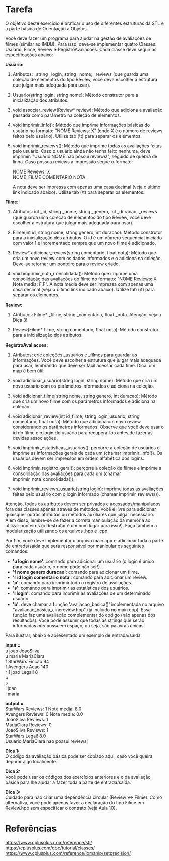 # Tarefa
O objetivo deste exercício é praticar o uso de diferentes estruturas da STL e a parte básica de Orientação à Objetos.

Você deve fazer um programa para ajudar na gestão de avaliações de filmes (similar ao IMDB). Para isso, deve-se implementar quatro Classes: Usuario, Filme, Review e RegistroAvaliacoes. Cada classe deve seguir as especificações abaixo:

**Usuario:**  
1. Atributos: _string _login, string _nome; _reviews (que guarda uma coleção de elementos do tipo Review, você deve escolher a estrutura que julgar mais adequada para usar).

2. Usuario(string login, string nome): Método construtor para a inicialização dos atributos. 

3. void associar_review(Review* review): Método que adiciona a avaliação passada como parâmetro na coleção de elementos.

4. void imprimir_info(): Método que imprime informações básicas do usuário no formato: "NOME Reviews: X" (onde X é o número de reviews feitos pelo usuário). Utilize tab (\t) para separar os elementos.

5. void imprimir_reviews(): Método que imprime todas as avaliações feitas pelo usuário. Caso o usuário ainda não tenha feito nenhuma, deve imprimir: "Usuario NOME não possui reviews!", seguido de quebra de linha. Caso possua reviews a impressão segue o formato:  

    NOME Reviews: X  
    NOME_FILME COMENTARIO NOTA  

    A nota deve ser impressa com apenas uma casa decimal (veja o último link indicado abaixo). Utilize tab (\t) para separar os elementos.

**Filme:**  
1. Atributos: int _id, string _nome, string _genero, int _duracao,  _reviews (que guarda uma coleção de elementos do tipo Review, você deve escolher a estrutura que julgar mais adequada para usar).

2. Filme(int id, string nome, string genero, int duracao): Método construtor para a inicialização dos atributos. O id é um número sequencial iniciado com valor 1 e incrementado sempre que um novo filme é adicionado.  

3. Review* adicionar_review(string comentario, float nota): Método que cria um novo review com os dados informados e o adiciona na coleção. Deve-se retornar um ponteiro para o review criado.  

4. void imprimir_nota_consolidada(): Método que imprime uma consolidação das avaliações do filme no formato: "NOME Reviews: X Nota media: F.F". A nota média deve ser impressa com apenas uma casa decimal (veja o último link indicado abaixo). Utilize tab (\t) para separar os elementos.  

**Review:**  
1. Atributos: Filme* _filme, string _comentario, float _nota. Atenção, veja a Dica 3!  

2. Review(Filme* filme, string comentario, float nota): Método construtor para a inicialização dos atributos.  

**RegistroAvaliacoes:**
1. Atributos: crie coleções _usuarios e _filmes para guardar as informações. Você deve escolher a estrutura que julgar mais adequada para usar, lembrando que deve ser fácil acessar cada time. Dica: um map é bem útil!

2. void adicionar_usuario(string login, string nome): Método que cria um novo usuário com os parâmetros informados e adiciona na coleção.

3. void adicionar_filme(string nome, string genero, int duracao): Método que cria um novo filme com os parâmetros informados e adiciona na coleção.

4. void adicionar_review(int id_filme, string login_usuario, string comentario, float nota): Método que adiciona um novo review considerando os parâmetros informados. Observe que você deve usar o id do filme e o login do usuário para recuperá-los antes de fazer as devidas associações.

5. void imprimir_estatisticas_usuarios(): percorre a coleção de usuários e imprime as informações gerais de cada um (chamar imprimir_info()). Os usuários devem ser impressos em ordem alfabética dos logins.

6. void imprimir_registro_geral(): percorre a coleção de filmes e imprime a consolidação das avaliações para cada um (chamar imprimir_nota_consolidada()).

7. void imprimir_reviews_usuario(string login): imprime todas as avaliações feitas pelo usuário com o login informado (chamar imprimir_reviews()).

Atenção, todos os atributos devem ser privados e acessados/manipulados fora das classes apenas através de métodos. Você é livre para adicionar quaisquer outros atributos ou métodos auxiliares que julgar necessário. Além disso, lembre-se de fazer a correta manipulação da memória ao utilizar ponteiros (o destrutor é um bom lugar para isso!). Faça também a modularização utilizando os arquivos .hpp e .cpp.

Por fim, você deve implementar o arquivo main.cpp e adicionar toda a parte de entrada/saída que será responsável por manipular os seguintes comandos:  
- **'u login nome'**: comando para adicionar um usuário (o login é único para cada usuário, o nome pode não ser!).
- **'f nome genero duracao'**: comando para adicionar um filme.
- **'r id login comentario nota'**: comando para adicionar um review.
- **'p'**: comando para imprimir todo o registro de avaliações.
- **'s'**: comando para imprimir as estatísticas dos usuários.
- **'l login'**: comando para imprimir as avaliações de um determinado usuário.
- **'b'**: deve chamar a função 'avaliacao_basica()' implementada no arquivo "avaliacao_basica_cinereview.hpp" (já incluído no main.cpp). Essa função faz uma avaliação complementar do código (não apenas dos resultados).
Você pode assumir que todas as strings que serão informadas *não* possuem espaço, ou seja, são palavras únicas. 

Para ilustrar, abaixo é apresentado um exemplo de entrada/saída:

**input =**   
u joao JoaoSilva  
u maria MariaClara  
f StarWars Ficcao 94  
f Avengers Acao 140  
r 1 joao Legal! 8  
p  
s  
l joao  
l maria  

**output =**  
StarWars        Reviews: 1      Nota media: 8.0  
Avengers        Reviews: 0      Nota media: 0.0  
JoaoSilva       Reviews: 1  
MariaClara      Reviews: 0  
JoaoSilva       Reviews: 1  
StarWars        Legal!  8.0  
Usuario MariaClara nao possui reviews!  

**Dica 1:**  
O código da avaliação básica pode ser copiado aqui, caso você queira depurar algo localmente.

**Dica 2:**  
Você pode usar os códigos dos exercícios anteriores e o da avaliação básica para lhe ajudar a fazer toda a parte de entrada/saída.

**Dica 3:**  
Cuidado para não criar uma dependência circular (Review <-> Filme). Como alternativa, você pode apenas fazer a declaração do tipo Filme em Review.hpp sem especificar o contrato (veja Aula 10).

# Referências
https://www.cplusplus.com/reference/stl/  
https://cplusplus.com/doc/tutorial/classes/  
https://www.cplusplus.com/reference/iomanip/setprecision/  
